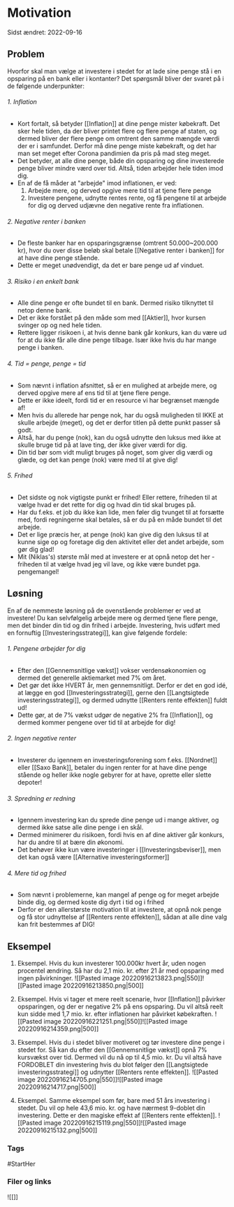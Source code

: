 # Motivation
Sidst ændret: 2022-09-16

## Problem
Hvorfor skal man vælge at investere i stedet for at lade sine penge stå i en opsparing på en bank eller i kontanter?
Det spørgsmål bliver der svaret på i de følgende underpunkter:
###### 1. Inflation
- Kort fortalt, så betyder [[Inflation]] at dine penge mister købekraft. Det sker hele tiden, da der bliver printet flere og flere penge af staten, og dermed bliver der flere penge om omtrent den samme mængde værdi der er i samfundet. Derfor må dine penge miste købekraft, og det har man set meget efter Corona pandimien da pris på mad steg meget.
- Det betyder, at alle dine penge, både din opsparing og dine investerede penge bliver mindre værd over tid. Altså, tiden arbejder hele tiden imod dig.
- En af de få måder at "arbejde" imod inflationen, er ved:
	1. Arbejde mere, og derved opgive mere tid til at tjene flere penge
	2. Investere pengene, udnytte rentes rente, og få pengene til at arbejde for dig og derved udjævne den negative rente fra inflationen.
###### 2. Negative renter i banken
- De fleste banker har en opsparingsgrænse (omtrent 50.000~200.000 kr), hvor du over disse beløb skal betale [[Negative renter i banken]] for at have dine penge stående.
- Dette er meget unødvendigt, da det er bare penge ud af vinduet.
###### 3. Risiko i en enkelt bank
- Alle dine penge er ofte bundet til en bank. Dermed risiko tilknyttet til netop denne bank.
- Det er ikke forstået på den måde som med [[Aktier]], hvor kursen svinger op og ned hele tiden.
- Rettere ligger risikoen i, at hvis denne bank går konkurs, kan du være ud for at du ikke får alle dine penge tilbage. Især ikke hvis du har mange penge i banken.
###### 4. Tid = penge, penge = tid
- Som nævnt i inflation afsnittet, så er en mulighed at arbejde mere, og derved opgive mere af ens tid til at tjene flere penge.
- Dette er ikke ideelt, fordi tid er en resource vi har begrænset mængde af!
- Men hvis du allerede har penge nok, har du også muligheden til IKKE at skulle arbejde (meget), og det er derfor titlen på dette punkt passer så godt.
- Altså, har du penge (nok), kan du også udnytte den luksus med ikke at skulle bruge tid på at lave ting, der ikke giver værdi for dig.
- Din tid bør som vidt muligt bruges på noget, som giver dig værdi og glæde, og det kan penge (nok) være med til at give dig!
###### 5. Frihed
- Det sidste og nok vigtigste punkt er frihed! Eller rettere, friheden til at vælge hvad er det rette for dig og hvad din tid skal bruges på.
- Har du f.eks. et job du ikke kan lide, men føler dig tvunget til at forsætte med, fordi regningerne skal betales, så er du på en måde bundet til det arbejde.
- Det er lige præcis her, at penge (nok) kan give dig den luksus til at kunne sige op og foretage dig den aktivitet eller det andet arbejde, som gør dig glad! 
- Mit (Niklas's) største mål med at investere er at opnå netop det her - friheden til at vælge hvad jeg vil lave, og ikke være bundet pga. pengemangel!



## Løsning
En af de nemmeste løsning på de ovenstående problemer er ved at investere! 
Du kan selvfølgelig arbejde mere og dermed tjene flere penge, men det binder din tid og din frihed i arbejde. Investering, hvis udført med en fornuftig [[Investeringsstrategi]], kan give følgende fordele:
###### 1. Pengene arbejder for dig
- Efter den [[Gennemsnitlige vækst]] vokser verdensøkonomien og dermed det generelle aktiemarket med 7% om året.
- Det gør det ikke HVERT år, men gennemsnitligt. Derfor er det en god idé, at lægge en god [[Investeringsstrategi]], gerne den [[Langtsigtede investeringsstrategi]], og dermed udnytte [[Renters rente effekten]] fuldt ud!
- Dette gør, at de 7% vækst udgør de negative 2% fra [[Inflation]], og dermed kommer pengene over tid til at arbejde for dig! 
###### 2. Ingen negative renter
- Investerer du igennem en investeringsforening som f.eks. [[Nordnet]] eller [[Saxo Bank]], betaler du ingen renter for at have dine penge stående og heller ikke nogle gebyrer for at have, oprette eller slette depoter!
###### 3. Spredning er redning
- Igennem investering kan du sprede dine penge ud i mange aktiver, og dermed ikke satse alle dine penge i en skål.
- Dermed minimerer du risikoen, fordi hvis en af dine aktiver går konkurs, har du andre til at bære din økonomi.
- Det behøver ikke kun være investeringer i [[Investeringsbeviser]], men det kan også være [[Alternative investeringsformer]]
###### 4. Mere tid og frihed
- Som nævnt i problemerne, kan mangel af penge og for meget arbejde binde dig, og dermed koste dig dyrt i tid og i frihed
- Derfor er den allerstørste motivation til at investere, at opnå nok penge og få stor udnyttelse af [[Renters rente effekten]], sådan at alle dine valg kan frit bestemmes af DIG!




## Eksempel
1. Eksempel. Hvis du kun investerer 100.000kr hvert år, uden nogen procentel ændring. Så har du 2,1 mio. kr. efter 21 år med opsparing med ingen påvirkninger.
	![[Pasted image 20220916213823.png|550]]![[Pasted image 20220916213850.png|500]]

2. Eksempel. Hvis vi tager et mere reelt scenarie, hvor [[Inflation]] påvirker opsparingen, og der er negative 2% på ens opsparing. Du vil altså reelt kun sidde med 1,7 mio. kr. efter inflationen har påvirket købekraften.
	![[Pasted image 20220916221251.png|550]]![[Pasted image 20220916214359.png|500]]

3. Eksempel. Hvis du i stedet bliver motiveret og tør investere dine penge i stedet for. Så kan du efter den [[Gennemsnitlige vækst]] opnå 7% kursvækst over tid. Dermed vil du nå op til 4,5 mio. kr. Du vil altså have FORDOBLET din investering hvis du blot følger den [[Langtsigtede investeringsstrategi]] og udnytter [[Renters rente effekten]].
	![[Pasted image 20220916214705.png|550]]![[Pasted image 20220916214717.png|500]]

4. Eksempel. Samme eksempel som før, bare med 51 års investering i stedet. Du vil op hele 43,6 mio. kr. og have nærmest 9-doblet din investering. Dette er den magiske effekt af [[Renters rente effekten]].
	![[Pasted image 20220916215119.png|550]]![[Pasted image 20220916215132.png|500]]
### Tags
#StartHer

### Filer og links
![[]]
